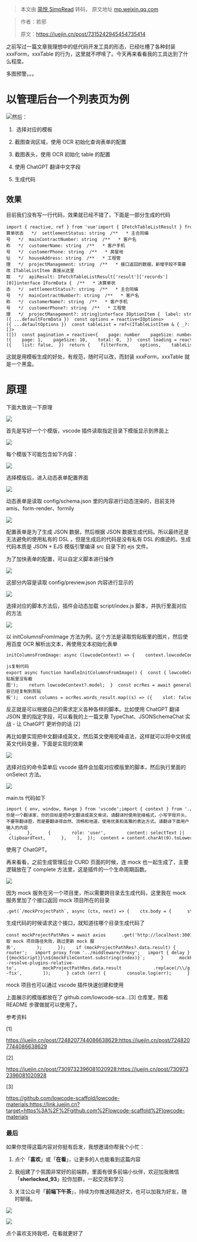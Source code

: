 > 本文由 [简悦 SimpRead](http://ksria.com/simpread/) 转码， 原文地址 [mp.weixin.qq.com](https://mp.weixin.qq.com/s/pdGsAHVvAYAckIlz3Yf5pA)

> 作者：若邪
> 
> 原文：https://juejin.cn/post/7315242945454735414

之前写过一篇文章我理想中的低代码开发工具的形态，已经吐槽了各种封装 xxxForm，xxxTable 的行为，这里就不啰嗦了。今天再来看看我的工具达到了什么程度。

多图预警。。。

以管理后台一个列表页为例
============

![](https://mmbiz.qpic.cn/sz_mmbiz_jpg/XP4dRIhZqqXnTYbR17hlE3fCPDrTrqiaclgZKtgYicPOJhnp9fCUPTX0iaplyoG4urWoIRWVIxoyzSPibF9bdo9kxg/640?wx_fmt=other&from=appmsg)然后：

1.   选择对应的模板
    
2.  截图查询区域，使用 OCR 初始化查询表单的配置
    
3.  截图表头，使用 OCR 初始化 table 的配置
    
4.  使用 ChatGPT 翻译中文字段
    
5.  生成代码
    

效果
--

目前我们没有写一行代码，效果就已经不错了，下面是一部分生成的代码

```
import { reactive, ref } from 'vue'import { IFetchTableListResult } from './api'interface ITableListItem {  /**   * 决算单状态   */  settlementStatus: string  /**   * 主合同编号   */  mainContractNumber: string  /**   * 客户名称   */  customerName: string  /**   * 客户手机号   */  customerPhone: string  /**   * 房屋地址   */  houseAddress: string  /**   * 工程管理   */  projectManagement: string  /**   * 接口返回的数据，新增字段不需要改 ITableListItem 直接从这里取   */  apiResult: IFetchTableListResult['result']['records'][0]}interface IFormData {  /**   * 决算单状态   */  settlementStatus?: string  /**   * 主合同编号   */  mainContractNumber?: string  /**   * 客户名称   */  customerName?: string  /**   * 客户手机号   */  customerPhone?: string  /**   * 工程管理   */  projectManagement?: string}interface IOptionItem {  label: string  value: string}interface IOptions {  settlementStatus: IOptionItem[]}const defaultOptions: IOptions = {  settlementStatus: [],}export const defaultFormData: IFormData = {  settlementStatus: undefined,  mainContractNumber: undefined,  customerName: undefined,  customerPhone: undefined,  projectManagement: undefined,}export const useModel = () => {  const filterForm = reactive<IFormData>({ ...defaultFormData })  const options = reactive<IOptions>({ ...defaultOptions })  const tableList = ref<(ITableListItem & { _?: unknown })[]>([])  const pagination = reactive<{    page: number    pageSize: number    total: number  }>({    page: 1,    pageSize: 10,    total: 0,  })  const loading = reactive<{ list: boolean }>({    list: false,  })  return {    filterForm,    options,    tableList,    pagination,    loading,  }}export type Model = ReturnType<typeof useModel>
```

这就是用模板生成的好处，有规范，随时可以改，而封装 xxxForm，xxxTable 就是一个黑盒。

原理
==

下面大致说一下原理

![](https://mmbiz.qpic.cn/sz_mmbiz_jpg/XP4dRIhZqqXnTYbR17hlE3fCPDrTrqiaclltgBzibP3LgGiaSeKkvrpmUBGnvPFVF2y0WfG7ySibc8wf6v22eATfCg/640?wx_fmt=other&from=appmsg)

首先是写好一个个模版，vscode 插件读取指定目录下模版显示到界面上

![](https://mmbiz.qpic.cn/sz_mmbiz_jpg/XP4dRIhZqqXnTYbR17hlE3fCPDrTrqiac9ZcOWqjq8qForROibwOic6mGccgWtMUCR8jSttb6T4fZSpILLFtnIjzA/640?wx_fmt=other&from=appmsg)

每个模版下可能包含如下内容：

![](https://mmbiz.qpic.cn/sz_mmbiz_jpg/XP4dRIhZqqXnTYbR17hlE3fCPDrTrqiacDF1PJm3dtc2LCwgyhw4gKfK05d2fP46wAmCLKibzL1LthhGjQtmLknA/640?wx_fmt=other&from=appmsg)

选择模版后，进入动态表单配置界面

![](https://mmbiz.qpic.cn/sz_mmbiz_jpg/XP4dRIhZqqXnTYbR17hlE3fCPDrTrqiacGGLxaictZDAVS5z1XfKWYZNibCWXSoYYf5Mg5QiczpC7AMHO7iamfleFDQ/640?wx_fmt=other&from=appmsg)

动态表单是读取 config/schema.json 里的内容进行动态渲染的，目前支持 amis、form-render、formily

![](https://mmbiz.qpic.cn/sz_mmbiz_jpg/XP4dRIhZqqXnTYbR17hlE3fCPDrTrqiacI5US7OnHjOPsZWfCFjxCK299zaPmHqUDUJwYvS0yNVkOl6g2eX6cSg/640?wx_fmt=other&from=appmsg)

配置表单是为了生成 JSON 数据，然后根据 JSON 数据生成代码。所以最终还是无法避免的使用私有的 DSL ，但是生成后的代码是没有私有 DSL 的痕迹的。生成代码本质是 JSON + EJS 模版引擎编译 src 目录下的 ejs 文件。

为了加快表单的配置，可以自定义脚本进行操作

![](https://mmbiz.qpic.cn/sz_mmbiz_jpg/XP4dRIhZqqXnTYbR17hlE3fCPDrTrqiacPVtkxxXxchrJclWqLhak8KzT60qjXmKcmlMuCtIwtcoSticjALoflAA/640?wx_fmt=other&from=appmsg)

这部分内容是读取 config/preview.json 内容进行显示的

![](https://mmbiz.qpic.cn/sz_mmbiz_jpg/XP4dRIhZqqXnTYbR17hlE3fCPDrTrqiacbsCfvTC43BiczicPKmEVL69uX8n96dvdFOgbwQUh8ggOWDuKzWm7zTbg/640?wx_fmt=other&from=appmsg)

选择对应的脚本方法后，插件会动态加载 script/index.js 脚本，并执行里面对应的方法

![](https://mmbiz.qpic.cn/sz_mmbiz_jpg/XP4dRIhZqqXnTYbR17hlE3fCPDrTrqiacwasbic1l1c43CC7b85zQuic6pU9Zic0TibVsj3x0OiaYFdoCk2yYic1x8uTg/640?wx_fmt=other&from=appmsg)

以 initColumnsFromImage 方法为例，这个方法是读取剪贴板里的图片，然后使用百度 OCR 解析出文本，再使用文本初始化表单

```
initColumnsFromImage: async (lowcodeContext) => {    context.lowcodeContext = lowcodeContext;    const res = await main.handleInitColumnsFromImage();    return res;  },
```

```
js复制代码export async function handleInitColumnsFromImage() {  const { lowcodeContext } = context;  if (!lowcodeContext?.clipboardImage) {    window.showInformationMessage('剪贴板里没有截图');    return lowcodeContext?.model;  }  const ocrRes = await generalBasic({ image: lowcodeContext!.clipboardImage! });  env.clipboard.writeText(ocrRes.words_result.map((s) => s.words).join('\r\n'));  window.showInformationMessage('内容已经复制到剪贴板');  const columns = ocrRes.words_result.map((s) => ({    slot: false,    title: s.words,    dataIndex: s.words,    key: s.words,  }));  return { ...lowcodeContext.model, columns };}
```

反正就是可以根据自己的需求定义各种各样的脚本。比如使用 ChatGPT 翻译 JSON 里的指定字段，可以看我的上一篇文章 TypeChat、JSONSchemaChat 实战 - 让 ChatGPT 更听你的话 [2]

再比如要实现把中文翻译成英文，然后英文使用驼峰语法，这样就可以将中文转成英文代码变量，下面是实现的效果

![](https://mmbiz.qpic.cn/sz_mmbiz_jpg/XP4dRIhZqqXnTYbR17hlE3fCPDrTrqiacS1LgaE8xzwgzhycJxvaZhG1nSOxdN8J4dLsIKusgib6e7fz0Gwiaiag6w/640?wx_fmt=other&from=appmsg)

选择对应的命令菜单后 vscode 插件会加载对应模版里的脚本，然后执行里面的 onSelect 方法。

![](https://mmbiz.qpic.cn/sz_mmbiz_jpg/XP4dRIhZqqXnTYbR17hlE3fCPDrTrqiac35f3ArIEAHqibgARr8ibsDkia2RxS3v2FwrzHg6cowEEsEhkTnujZ4Qiaw/640?wx_fmt=other&from=appmsg)

main.ts 代码如下

```
import { env, window, Range } from 'vscode';import { context } from './context';export async function bootstrap() {  const clipboardText = await env.clipboard.readText();  const { selection, document } = window.activeTextEditor!;  const selectText = document.getText(selection).trim();  let content = await context.lowcodeContext!.createChatCompletion({    messages: [      {        role: 'system',        content: `你是一个翻译家，你的目标是把中文翻译成英文单词，请翻译时使用驼峰格式，小写字母开头，不要带翻译腔，而是要翻译得自然、流畅和地道，使用优美和高雅的表达方式。请翻译下面用户输入的内容`,      },      {        role: 'user',        content: selectText || clipboardText,      },    ],  });  content = content.charAt(0).toLowerCase() + content.slice(1);  window.activeTextEditor?.edit((editBuilder) => {    if (window.activeTextEditor?.selection.isEmpty) {      editBuilder.insert(window.activeTextEditor.selection.start, content);    } else {      editBuilder.replace(        new Range(          window.activeTextEditor!.selection.start,          window.activeTextEditor!.selection.end,        ),        content,      );    }  });}
```

使用了 ChatGPT。

再来看看，之前生成管理后台 CURD 页面的时候，连 mock 也一起生成了，主要逻辑放在了 complete 方法里，这是插件的一个生命周期函数。

![](https://mmbiz.qpic.cn/sz_mmbiz_jpg/XP4dRIhZqqXnTYbR17hlE3fCPDrTrqiac26Oa1XgXf8efuPzkfzA3FTV4J3n2rxyIlEMn0EAic5fukOtae7UBhtw/640?wx_fmt=other&from=appmsg)

因为 mock 服务在另一个项目里，所以需要跨目录去生成代码，这里我在 mock 服务里加了个接口返回 mock 项目所在的目录

```
.get(`/mockProjectPath`, async (ctx, next) => {    ctx.body = {      status: 200,      msg: '',      result: __dirname,    };  })
```

生成代码的时候请求这个接口，就知道往哪个目录生成代码了

```
const mockProjectPathRes = await axios      .get('http://localhost:3001/mockProjectPath', { timeout: 1000 })      .catch(() => {        window.showInformationMessage(          '获取 mock 项目路径失败，跳过更新 mock 服务',        );      });    if (mockProjectPathRes?.data.result) {      const projectName = workspace.rootPath        ?.replace(/\\/g, '/')        .split('/')        .pop();      const mockRouteFile = path.join(        mockProjectPathRes.data.result,        `${projectName}.js`,      );      let mockFileContent = `   import KoaRouter from 'koa-router';   import proxy from '../middleware/Proxy';   import { delay } from '../lib/util';   const Mock = require('mockjs');   const { Random } = Mock;   const router = new KoaRouter();   router{{mockScript}}   module.exports = router;   `;      if (fs.existsSync(mockRouteFile)) {        mockFileContent = fs.readFileSync(mockRouteFile).toString().toString();        const index = mockFileContent.lastIndexOf(')') + 1;        mockFileContent = `${mockFileContent.substring(          0,          index,        )}{{mockScript}}\n${mockFileContent.substring(index)}`;      }      mockFileContent = mockFileContent.replace(/{{mockScript}}/g, mockScript);      fs.writeFileSync(mockRouteFile, mockFileContent);      try {        execa.sync('node', [          path.join(            mockProjectPathRes.data.result              .replace(/\\/g, '/')              .replace('/src/routes', ''),            '/node_modules/eslint/bin/eslint.js',          ),          mockRouteFile,          '--resolve-plugins-relative-to',          mockProjectPathRes.data.result            .replace(/\\/g, '/')            .replace('/src/routes', ''),          '--fix',        ]);      } catch (err) {        console.log(err);      }
```

mock 项目也可以通过 vscode 插件快速创建和使用

上面展示的模版都放在了 github.com/lowcode-sca…[3] 仓库里，照着 README 步骤做就可以使用了。

参考资料

[1]

https://juejin.cn/post/7248207744086638629:https://juejin.cn/post/7248207744086638629

[2]

https://juejin.cn/post/7309732396081020928:https://juejin.cn/post/7309732396081020928

[3]

https://github.com/lowcode-scaffold/lowcode-materials:https://link.juejin.cn?target=https%3A%2F%2Fgithub.com%2Flowcode-scaffold%2Flowcode-materials

### 最后

  

  

如果你觉得这篇内容对你挺有启发，我想邀请你帮我个小忙：  

1.  点个「**喜欢**」或「**在看**」，让更多的人也能看到这篇内容
    
2.  我组建了个氛围非常好的前端群，里面有很多前端小伙伴，欢迎加我微信「**sherlocked_93**」拉你加群，一起交流和学习
    
3.  关注公众号「**前端下午茶**」，持续为你推送精选好文，也可以加我为好友，随时聊骚。
    

![](https://mmbiz.qpic.cn/mmbiz_png/XP4dRIhZqqX9lfzPJgCDkCDPbpxuEjSajtTicNb1Zd6PsTLu9EOplqyafiaibib0VX8oTyDzBMlxnJJ2BZ9AVic1tIA/640?wx_fmt=png)

![](https://mmbiz.qpic.cn/sz_mmbiz_png/2wV7LicL762ZUCR5WEela9H9fDfYic8BAp8ib4cmuicFgACoRwORYGwkBtgUVaILLOjXtlGBnicuM5246MgketktMCg/640?wx_fmt=png)

点个喜欢支持我吧，在看就更好了